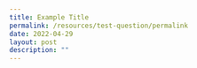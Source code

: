 ```yaml
---
title: Example Title
permalink: /resources/test-question/permalink
date: 2022-04-29
layout: post
description: ""
---
```

